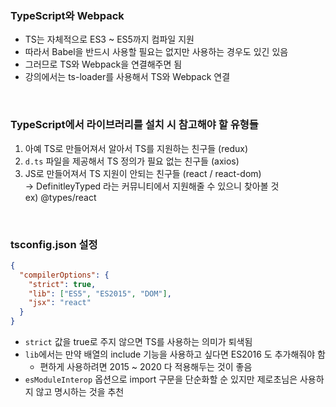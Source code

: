 ### TypeScript와 Webpack

- TS는 자체적으로 ES3 ~ ES5까지 컴파일 지원
- 따라서 Babel을 반드시 사용할 필요는 없지만 사용하는 경우도 있긴 있음
- 그러므로 TS와 Webpack을 연결해주면 됨
- 강의에서는 ts-loader를 사용해서 TS와 Webpack 연결

<br>

### TypeScript에서 라이브러리를 설치 시 참고해야 할 유형들

1. 아예 TS로 만들어져서 알아서 TS를 지원하는 친구들 (redux)
2. `d.ts` 파일을 제공해서 TS 정의가 필요 없는 친구들 (axios)
3. JS로 만들어져서 TS 지원이 안되는 친구들 (react / react-dom)<br>→ DefinitleyTyped 라는 커뮤니티에서 지원해줄 수 있으니 찾아볼 것<br>ex) @types/react

<br>

### tsconfig.json 설정

```json
{
  "compilerOptions": {
    "strict": true,
    "lib": ["ES5", "ES2015", "DOM"],
    "jsx": "react"
  }
}
```

- `strict` 값을 true로 주지 않으면 TS를 사용하는 의미가 퇴색됨
- `lib`에서는 만약 배열의 include 기능을 사용하고 싶다면 ES2016 도 추가해줘야 함
  - 편하게 사용하려면 2015 ~ 2020 다 적용해두는 것이 좋음
- `esModuleInterop` 옵션으로 import 구문을 단순화할 순 있지만 제로초님은 사용하지 않고 명시하는 것을 추천
